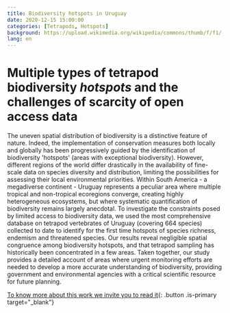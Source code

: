 ```yaml
---
title: Biodiversity hotspots in Uruguay
date: 2020-12-15 15:00:00
categories: [Tetrapods, Hotspots]
background: https://upload.wikimedia.org/wikipedia/commons/thumb/f/f1/-Comadreja_colorada_chica_%28Monodelphis_dimidiata%29%2C_Uruguay%2C_2020.jpg/673px--Comadreja_colorada_chica_%28Monodelphis_dimidiata%29%2C_Uruguay%2C_2020.jpg
lang: en
---
```


# Multiple types of tetrapod biodiversity *hotspots* and the challenges of scarcity of open access data

The uneven spatial distribution of biodiversity is a distinctive feature of nature. Indeed, the implementation of conservation measures both locally and globally has been progressively guided by the identification of biodiversity 'hotspots' (areas with exceptional biodiversity). However, different regions of the world differ drastically in the availability of fine-scale data on species diversity and distribution, limiting the possibilities for assessing their local environmental priorities. Within South America - a megadiverse continent - Uruguay represents a peculiar area where multiple tropical and non-tropical ecoregions converge, creating highly heterogeneous ecosystems, but where systematic quantification of biodiversity remains largely anecdotal. To investigate the constraints posed by limited access to biodiversity data, we used the most comprehensive database on tetrapod vertebrates of Uruguay (covering 664 species) collected to date to identify for the first time hotspots of species richness, endemism and threatened species. Our results reveal negligible spatial congruence among biodiversity hotspots, and that tetrapod sampling has historically been concentrated in a few areas. Taken together, our study provides a detailed account of areas where urgent monitoring efforts are needed to develop a more accurate understanding of biodiversity, providing government and environmental agencies with a critical scientific resource for future planning. 


[To know more about this work we invite you to read it](https://biodiversidata.org/files/s41598-020-79074-8.pdf){: .button .is-primary target="_blank"}
